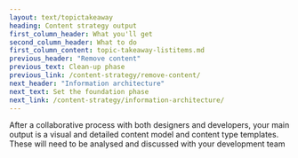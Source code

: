 ```yaml
---
layout: text/topictakeaway
heading: Content strategy output
first_column_header: What you'll get
second_column_header: What to do
first_column_content: topic-takeaway-listitems.md
previous_header: "Remove content"
previous_text: Clean-up phase
previous_link: /content-strategy/remove-content/
next_header: "Information architecture"
next_text: Set the foundation phase
next_link: /content-strategy/information-architecture/
---
```


After a collaborative process with both designers and developers, your main output is a visual and detailed content model and content type templates. These will need to be analysed and discussed with your development team

